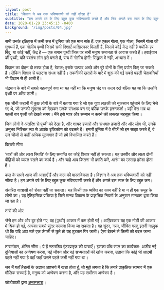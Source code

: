 ```yaml
---
layout: post
title: "विज्ञान ने अब तक भविष्यवाणी को नहीं सीखा है"
subtitle: "हम अगले वर्ष के लिए बहुत कुछ भविष्यवाणी करते हैं और फिर अगले दस साल के लिए बहुत कम।"
date: 2020-01-29 23:45:13 -0400
background: '/img/posts/04.jpg'
---
```


सभी उनके इतिहास में कभी सच में दुनिया को एक मान सके हैं: एक एकल गोला, एक गोला, जिसमें गोला की गुणधर्म हैं, एक गोलीय पृथ्वी जिसमें सभी दिशाएँ आखिरकार मिलती हैं, जिसमें कोई केंद्र नहीं है क्योंकि हर बिंदु, या कोई नहीं, केंद्र है — एक समान पृथ्वी जिस पर सभी मनुष्य समानता से आवास करते हैं। हवाईयान की पृथ्वी, यदि स्वतंत्र लोग इसे बनाते हैं, सच में गोलीय होगी: सिद्धांत में नहीं, अभ्यास में।

विज्ञान का दोहन दो तरफ होता है, बेशक; इसके उत्पाद अच्छे और बुरे दोनों के लिए प्रयोग किए जा सकते हैं। लेकिन विज्ञान से पलटना संभव नहीं है। तकनीकी खतरों के बारे में शुरू की गई सबसे पहली चेतावनियाँ भी विज्ञान से ही आती हैं।

चंद्रयान के बारे में सबसे महत्वपूर्ण क्या था यह नहीं था कि मनुष्य चंद्र पर कदम रखे बल्कि यह था कि उन्होंने पृथ्वी पर आँख डाली।

एक चीनी कहानी में कुछ लोगों के बारे में बताया गया है जो एक युवा लड़की को नुकसान पहुंचाने के लिए भेजे गए थे, जो उनकी सुंदरता को देखकर उनके संरक्षक बन गए बल्कि उनके हननकर्ता। यही मेरा भाव था पहली बार पृथ्वी को देखते समय। मैंने इसे प्यार और सम्मान न करने की ज़रूरत महसूस किया।

जिन लोगों ने अंतरिक्ष से पृथ्वी को देखा है, और शायद हजारों और संभवतः हजारों और और लोग भी, उनके अनुभव निश्चित रूप से आपके दृष्टिकोण को बदलते हैं। हमारी दुनिया में वे चीजें जो हम साझा करते हैं, वे उन चीजों से कहीं अधिक मूल्यवान हैं जो हमें विभाजित करते हैं।

पिछली सीमा

‘तारों की ओर लक्ष्य स्थिति’ के लिए समाप्ति का कोई विचार नहीं हो सकता। यह तस्वीर और लक्ष्य दोनों पीढ़ियों को व्यस्त रखने का कार्य है। और चाहे आप कितना भी प्रगति करें, आरंभ का उत्साह हमेशा होता है।

कल के सपने आज की आशाएँ हैं और कल की वास्तविकता है। विज्ञान ने अब तक भविष्यवाणी को नहीं सीखा है। हम अगले वर्ष के लिए बहुत कुछ भविष्यवाणी करते हैं और अगले दस साल के लिए बहुत कम।

अंतरिक्ष यात्राओं को रोका नहीं जा सकता। यह किसी एक व्यक्ति का काम नहीं है या न ही एक समूह के लोगों का। यह ऐतिहासिक प्रक्रिया है जिसे मानव विकास के प्राकृतिक नियमों के अनुसार मानवता द्वारा किया जा रहा है।

तारों की ओर

जैसे हम और और दूर होते गए, वह [पृथ्वी] आकार में कम होती गई। आख़िरकार यह एक मोटी की आकार में श्रिंक हो गई, आपका सबसे सुंदर कल्पना किया जा सकता है। वह सुंदर, गरम, जीवित वस्तु इतनी नाज़ुक थी कि यदि आप उसे एक उंगली से छूते तो यह टूटकर गिर जाती। ऐसा देखने से किसी को बदल जाना चाहिए।

तारामंडल, अंतिम सीमा। ये हैं स्टारशिप एंटरप्राइज़ की यात्राएँ। इसका पाँच साल का कार्यक्रम: अजीब नई दुनियाओं का अन्वेषण करना, नई जीवन और नई सभ्यताओं की खोज करना, उठाना कि कोई भी आदमी पहले नहीं गया है वहाँ जहाँ उसने पहले कभी नहीं गया था।

जब मैं यहाँ हैडली के अज्ञात आश्चर्य में खड़ा होता हूं, तो मुझे लगता है कि हमारे प्राकृतिक स्वभाव में एक मौलिक सच्चाई है, मनुष्य को अन्वेषण करना है, और यह सर्वोत्तम अन्वेषण है।

फोटोग्राफ़ी द्वारा <a href="https://unsplash.com/">अनस्प्लाश</a>।

